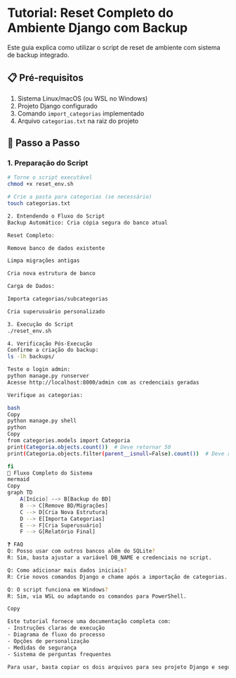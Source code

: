 # Tutorial: Reset Completo do Ambiente Django com Backup

Este guia explica como utilizar o script de reset de ambiente com sistema de backup integrado.

## 📋 Pré-requisitos
1. Sistema Linux/macOS (ou WSL no Windows)
2. Projeto Django configurado
3. Comando `import_categorias` implementado
4. Arquivo `categorias.txt` na raiz do projeto

## 🚀 Passo a Passo

### 1. Preparação do Script
```bash
# Torne o script executável
chmod +x reset_env.sh

# Crie a pasta para categorias (se necessário)
touch categorias.txt

2. Entendendo o Fluxo do Script
Backup Automático: Cria cópia segura do banco atual

Reset Completo:

Remove banco de dados existente

Limpa migrações antigas

Cria nova estrutura de banco

Carga de Dados:

Importa categorias/subcategorias

Cria superusuário personalizado

3. Execução do Script
./reset_env.sh

4. Verificação Pós-Execução
Confirme a criação do backup:
ls -lh backups/

Teste o login admin:
python manage.py runserver
Acesse http://localhost:8000/admin com as credenciais geradas

Verifique as categorias:

bash
Copy
python manage.py shell
python
Copy
from categories.models import Categoria
print(Categoria.objects.count())  # Deve retornar 50
print(Categoria.objects.filter(parent__isnull=False).count())  # Deve retornar 250

fi
🔄 Fluxo Completo do Sistema
mermaid
Copy
graph TD
    A[Início] --> B[Backup do BD]
    B --> C[Remove BD/Migrações]
    C --> D[Cria Nova Estrutura]
    D --> E[Importa Categorias]
    E --> F[Cria Superusuário]
    F --> G[Relatório Final]

❓ FAQ
Q: Posso usar com outros bancos além do SQLite?
R: Sim, basta ajustar a variável DB_NAME e credenciais no script.

Q: Como adicionar mais dados iniciais?
R: Crie novos comandos Django e chame após a importação de categorias.

Q: O script funciona em Windows?
R: Sim, via WSL ou adaptando os comandos para PowerShell.

Copy

Este tutorial fornece uma documentação completa com:
- Instruções claras de execução
- Diagrama de fluxo do processo
- Opções de personalização
- Medidas de segurança
- Sistema de perguntas frequentes

Para usar, basta copiar os dois arquivos para seu projeto Django e seguir os passos do tutorial!